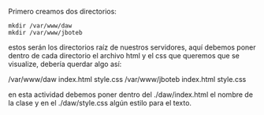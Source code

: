 Primero creamos dos directorios:

    mkdir /var/www/daw 
    mkdir /var/www/jboteb
    
estos serán los directorios raíz de nuestros servidores, aquí debemos poner dentro de cada directorio el archivo html y el css que queremos que se visualize, debería querdar algo así:

  /var/www/daw
    index.html style.css
  /var/www/jboteb
    index.html style.css
    
en esta actividad debemos poner dentro del ./daw/index.html el nombre de la clase y en el ./daw/style.css algún estilo para el texto. 

